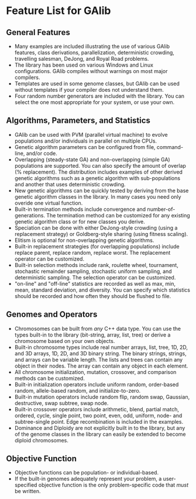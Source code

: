 # Feature List for GAlib

## General Features

- Many examples are included illustrating the use of various GAlib
       features, class derivations, parallelization, deterministic crowding,
       travelling salesman, DeJong, and Royal Road problems.
- The library has been used on various Windows and Linux configurations. GAlib compiles without warnings on most
       major compilers.
- Templates are used in some genome classes, but GAlib can be used without
       templates if your compiler does not understand them.
- Four random number generators are included with the library.  You can
       select the one most appropriate for your system, or use your own.

## Algorithms, Parameters, and Statistics

- GAlib can be used with PVM (parallel virtual machine) to evolve
       populations and/or individuals in parallel on multiple CPUs.
- Genetic algorithm parameters can be configured from file, command-line,
       and/or code.
- Overlapping (steady-state GA) and non-overlapping (simple GA)
       populations are supported.  You can also specify the amount of overlap
       (% replacement).  The distribution includes examples of other derived
       genetic algorithms such as a genetic algorithm with sub-populations and
       another that uses deterministic crowding.
- New genetic algorithms can be quickly tested by deriving from the base
       genetic algorithm classes in the library.  In many cases you need only
       overide one virtual function.
- Built-in termination methods include convergence and
       number-of-generations.  The termination method can be customized for
       any existing genetic algorithm class or for new classes you derive.
- Speciation can be done with either DeJong-style crowding (using a
       replacement strategy) or Goldberg-style sharing (using fitness scaling).
- Elitism is optional for non-overlapping genetic algorithms.
- Built-in replacement strategies (for overlapping populations) include
       replace parent, replace random, replace worst.  The replacement
       operator can be customized.
- Built-in selection methods include rank, roulette wheel, tournament,
       stochastic remainder sampling, stochastic uniform sampling, and
       deterministic sampling.  The selection operator can be customized.
- "on-line" and "off-line" statistics are recorded as well as max, min,
       mean, standard deviation, and diversity.  You can specify which
       statistics should be recorded and how often they should be flushed
       to file.

## Genomes and Operators

- Chromosomes can be built from *any* C++ data type.  You can use
       the types built-in to the library (bit-string, array, list, tree) or
       derive a chromosome based on your own objects.
- Built-in chromosome types include real number arrays, list, tree, 1D,
       2D, and 3D arrays, 1D, 2D, and 3D binary string.  The binary strings,
       strings, and arrays can be variable length.  The lists and trees can
       contain any object in their nodes.  The array can contain any object
       in each element.
- All chromosome initialization, mutation, crossover, and comparison
       methods can be customized.
- Built-in initialization operators include uniform random,
       order-based random, allele-based random, and initialize-to-zero.
- Built-in mutation operators include random flip, random
       swap, Gaussian, destructive, swap subtree, swap node.
- Built-in crossover operators include arithmetic, blend, partial match,
       ordered, cycle, single point, two point, even, odd, uniform, node- and
       subtree-single point.  Edge recombination is included in the examples.
- Dominance and Diploidy are not explicitly built in to the library, but
       any of the genome classes in the library can easily be extended to
       become diploid chromosomes.

## Objective Function

- Objective functions can be population- or individual-based.
- If the built-in genomes adequately represent your problem, a
       user-specified objective function is the only problem-specific code
       that *must* be written.
